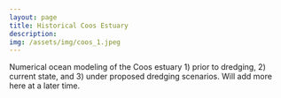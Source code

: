 ```yaml
---
layout: page
title: Historical Coos Estuary
description: 
img: /assets/img/coos_1.jpeg
---
```


Numerical ocean modeling of the Coos estuary 1) prior to dredging, 2) current state, and 3) under proposed dredging scenarios. Will add more here at a later time.
